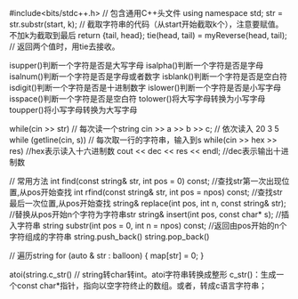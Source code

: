 #include<bits/stdc++.h>     // 包含通用C++头文件
using namespace std;
str = str.substr(start, k);     // 截取字符串的代码（从start开始截取k个），注意要赋值。不加k为截取到最后
return {tail, head};  tie(head, tail) = myReverse(head, tail);  // 返回两个值时，用tie去接收。

isupper()判断一个字符是否是大写字母
isalpha()判断一个字符是否是字母
isalnum()判断一个字符是否是字母或者数字
isblank()判断一个字符是否是空白符
isdigit()判断一个字符是否是十进制数字
islower()判断一个字符是否是小写字母
isspace()判断一个字符是否是空白符
tolower()将大写字母转换为小写字母
toupper()将小写字母转换为大写字母


while(cin >> str)   // 每次读一个string
cin >> a >> b >> c;     // 依次读入 20 3 5
while (getline(cin, s))    // 每次取一行的字符串，输入到s
while(cin >> hex >> res)  //hex表示读入十六进制数
cout << dec << res << endl; //dec表示输出十进制数


// 常用方法
int find(const string& str, int pos = 0) const; //查找str第一次出现位置,从pos开始查找
int rfind(const string& str, int pos = npos) const; //查找str最后一次位置,从pos开始查找
string& replace(int pos, int n, const string& str); //替换从pos开始n个字符为字符串str
string& insert(int pos, const char* s); //插入字符串
string substr(int pos = 0, int n = npos) const; //返回由pos开始的n个字符组成的字符串
string.push_back()
string.pop_back()

// 遍历string
for (auto & str : balloon) {
    map[str] = 0;
}

atoi(string.c_str() // string转char转int。atoi字符串转换成整形
c_str()：生成一个const char*指针，指向以空字符终止的数组。或者，转成c语言字符串；
